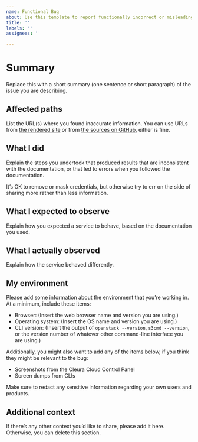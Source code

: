 ```yaml
---
name: Functional Bug
about: Use this template to report functionally incorrect or misleading documentation.
title: ''
labels: ''
assignees: ''

---
```


# Summary

Replace this with a short summary (one sentence or short paragraph) of the issue you are describing.

## Affected paths

List the URL(s) where you found inaccurate information. You can use URLs from [the rendered site](https://docs.cleura.cloud) or from [the sources on GitHub](https://github.com/citynetwork/docs), either is fine.

## What I did

Explain the steps you undertook that produced results that are inconsistent with the documentation, or that led to errors when you followed the documentation.

It’s OK to remove or mask credentials, but otherwise try to err on the side of sharing more rather than less information.

## What I expected to observe

Explain how you expected a service to behave, based on the documentation you used.

## What I actually observed

Explain how the service behaved differently.

## My environment

Please add some information about the environment that you’re working in. At a minimum, include these items:

* Browser: (Insert the web browser name and version you are using.)
* Operating system: (Insert the OS name and version you are using.)
* CLI version: (Insert the output of `openstack --version`, `s3cmd --version`, or the version number of whatever other command-line interface you are using.)

Additionally, you might also want to add any of the items below, if you think they might be relevant to the bug:

* Screenshots from the Cleura Cloud Control Panel
* Screen dumps from CLIs

Make sure to redact any sensitive information regarding your own users and products.

## Additional context

If there’s any other context you’d like to share, please add it here. Otherwise, you can delete this section.
